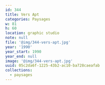 ```yaml
---
id: 344
title: Vers Apt
categories: Paysages
w: 81
h: 60
location: graphic studio
note: null
file: '@img/344-vers-apt.jpg'
year: '1990'
year_start: 1990
year_end: null
image: '@img/344-vers-apt.jpg'
uuid: 05c2da6f-1225-43b2-ac10-ba728caeafab
collections:
  - paysages
---
```


